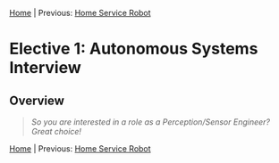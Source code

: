 [Home](../../README.md) | Previous: [Home Service Robot](../p5/p5-home-service-robot.md)

# Elective 1: Autonomous Systems Interview

## Overview

> _So you are interested in a role as a Perception/Sensor Engineer? Great choice!_

[Home](../../README.md) | Previous: [Home Service Robot](../p5/p5-home-service-robot.md)